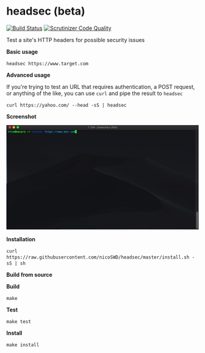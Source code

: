# headsec (beta)
[![Build Status](https://travis-ci.org/nicoSWD/headsec.svg?branch=master)](https://travis-ci.org/nicoSWD/headsec)
[![Scrutinizer Code Quality](https://scrutinizer-ci.com/g/nicoSWD/headsec/badges/quality-score.png?b=master)](https://scrutinizer-ci.com/g/nicoSWD/headsec/?branch=master)

Test a site's HTTP headers for possible security issues

**Basic usage**
```shell
headsec https://www.target.com
```

**Advanced usage**

If you're trying to test an URL that requires authentication, a POST request, or anything
of the like, you can use `curl` and pipe the result to `headsec`
```shell
curl https://yahoo.com/ --head -sS | headsec
```

**Screenshot**

![screenshot](screenshots/screenshot.gif)

**Installation**

```shell
curl https://raw.githubusercontent.com/nicoSWD/headsec/master/install.sh -sS | sh
```

**Build from source**

**Build**
```shell
make
```

**Test**
```shell
make test
```

**Install**
```shell
make install
```
